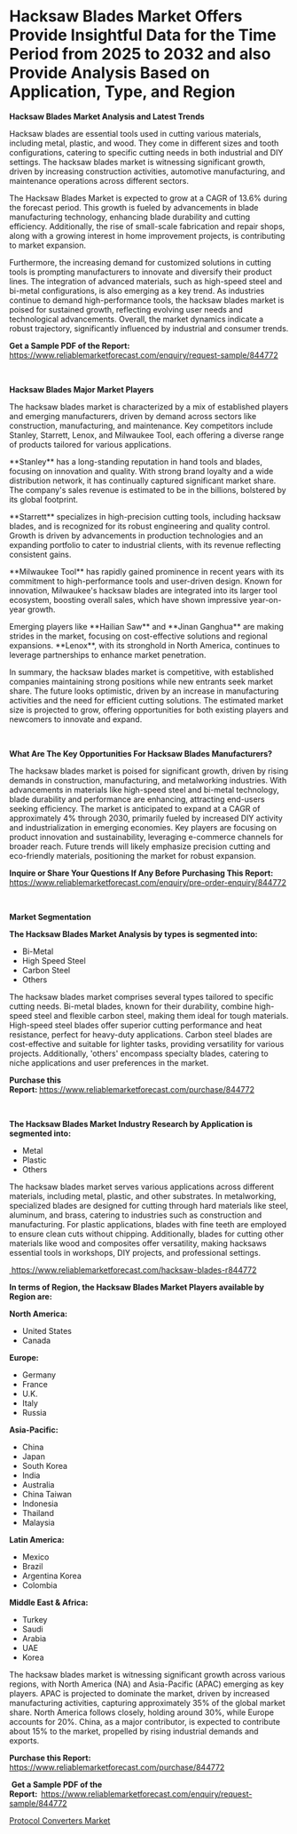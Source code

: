 <p><h1>Hacksaw Blades Market Offers Provide Insightful Data for the Time Period from 2025 to 2032 and also Provide Analysis Based on Application, Type, and Region</h1></p><p><strong>Hacksaw Blades Market Analysis and Latest Trends</strong></p>
<p><p>Hacksaw blades are essential tools used in cutting various materials, including metal, plastic, and wood. They come in different sizes and tooth configurations, catering to specific cutting needs in both industrial and DIY settings. The hacksaw blades market is witnessing significant growth, driven by increasing construction activities, automotive manufacturing, and maintenance operations across different sectors. </p><p>The Hacksaw Blades Market is expected to grow at a CAGR of 13.6% during the forecast period. This growth is fueled by advancements in blade manufacturing technology, enhancing blade durability and cutting efficiency. Additionally, the rise of small-scale fabrication and repair shops, along with a growing interest in home improvement projects, is contributing to market expansion.</p><p>Furthermore, the increasing demand for customized solutions in cutting tools is prompting manufacturers to innovate and diversify their product lines. The integration of advanced materials, such as high-speed steel and bi-metal configurations, is also emerging as a key trend. As industries continue to demand high-performance tools, the hacksaw blades market is poised for sustained growth, reflecting evolving user needs and technological advancements. Overall, the market dynamics indicate a robust trajectory, significantly influenced by industrial and consumer trends.</p></p>
<p><strong>Get a Sample PDF of the Report:&nbsp;</strong> <a href="https://www.reliablemarketforecast.com/enquiry/request-sample/844772?utm_campaign=2736&utm_medium=2&utm_source=Github&utm_content=ia&utm_term=08042025&utm_id=hacksaw-blades">https://www.reliablemarketforecast.com/enquiry/request-sample/844772</a></p>
<p>&nbsp;</p>
<p><strong>Hacksaw Blades Major Market Players</strong></p>
<p><p>The hacksaw blades market is characterized by a mix of established players and emerging manufacturers, driven by demand across sectors like construction, manufacturing, and maintenance. Key competitors include Stanley, Starrett, Lenox, and Milwaukee Tool, each offering a diverse range of products tailored for various applications.</p><p>**Stanley** has a long-standing reputation in hand tools and blades, focusing on innovation and quality. With strong brand loyalty and a wide distribution network, it has continually captured significant market share. The company's sales revenue is estimated to be in the billions, bolstered by its global footprint.</p><p>**Starrett** specializes in high-precision cutting tools, including hacksaw blades, and is recognized for its robust engineering and quality control. Growth is driven by advancements in production technologies and an expanding portfolio to cater to industrial clients, with its revenue reflecting consistent gains.</p><p>**Milwaukee Tool** has rapidly gained prominence in recent years with its commitment to high-performance tools and user-driven design. Known for innovation, Milwaukee's hacksaw blades are integrated into its larger tool ecosystem, boosting overall sales, which have shown impressive year-on-year growth.</p><p>Emerging players like **Hailian Saw** and **Jinan Ganghua** are making strides in the market, focusing on cost-effective solutions and regional expansions. **Lenox**, with its stronghold in North America, continues to leverage partnerships to enhance market penetration.</p><p>In summary, the hacksaw blades market is competitive, with established companies maintaining strong positions while new entrants seek market share. The future looks optimistic, driven by an increase in manufacturing activities and the need for efficient cutting solutions. The estimated market size is projected to grow, offering opportunities for both existing players and newcomers to innovate and expand.</p></p>
<p>&nbsp;</p>
<p><strong>What Are The Key Opportunities For Hacksaw Blades Manufacturers?</strong></p>
<p><p>The hacksaw blades market is poised for significant growth, driven by rising demands in construction, manufacturing, and metalworking industries. With advancements in materials like high-speed steel and bi-metal technology, blade durability and performance are enhancing, attracting end-users seeking efficiency. The market is anticipated to expand at a CAGR of approximately 4% through 2030, primarily fueled by increased DIY activity and industrialization in emerging economies. Key players are focusing on product innovation and sustainability, leveraging e-commerce channels for broader reach. Future trends will likely emphasize precision cutting and eco-friendly materials, positioning the market for robust expansion.</p></p>
<p><strong>Inquire or Share Your Questions If Any Before Purchasing This Report:</strong> <a href="https://www.reliablemarketforecast.com/enquiry/pre-order-enquiry/844772?utm_campaign=2736&utm_medium=2&utm_source=Github&utm_content=ia&utm_term=08042025&utm_id=hacksaw-blades">https://www.reliablemarketforecast.com/enquiry/pre-order-enquiry/844772</a></p>
<p>&nbsp;</p>
<p><strong>Market Segmentation</strong></p>
<p><strong>The Hacksaw Blades Market Analysis by types is segmented into:</strong></p>
<p><ul><li>Bi-Metal</li><li>High Speed Steel</li><li>Carbon Steel</li><li>Others</li></ul></p>
<p><p>The hacksaw blades market comprises several types tailored to specific cutting needs. Bi-metal blades, known for their durability, combine high-speed steel and flexible carbon steel, making them ideal for tough materials. High-speed steel blades offer superior cutting performance and heat resistance, perfect for heavy-duty applications. Carbon steel blades are cost-effective and suitable for lighter tasks, providing versatility for various projects. Additionally, 'others' encompass specialty blades, catering to niche applications and user preferences in the market.</p></p>
<p><strong>Purchase this Report:&nbsp;</strong><a href="https://www.reliablemarketforecast.com/purchase/844772?utm_campaign=2736&utm_medium=2&utm_source=Github&utm_content=ia&utm_term=08042025&utm_id=hacksaw-blades">https://www.reliablemarketforecast.com/purchase/844772</a></p>
<p>&nbsp;</p>
<p><strong>The Hacksaw Blades Market Industry Research by Application is segmented into:</strong></p>
<p><ul><li>Metal</li><li>Plastic</li><li>Others</li></ul></p>
<p><p>The hacksaw blades market serves various applications across different materials, including metal, plastic, and other substrates. In metalworking, specialized blades are designed for cutting through hard materials like steel, aluminum, and brass, catering to industries such as construction and manufacturing. For plastic applications, blades with fine teeth are employed to ensure clean cuts without chipping. Additionally, blades for cutting other materials like wood and composites offer versatility, making hacksaws essential tools in workshops, DIY projects, and professional settings.</p></p>
<p><a href="https://www.reliablemarketforecast.com/hacksaw-blades-r844772?utm_campaign=2736&utm_medium=2&utm_source=Github&utm_content=ia&utm_term=08042025&utm_id=hacksaw-blades">&nbsp;https://www.reliablemarketforecast.com/hacksaw-blades-r844772</a></p>
<p><strong>In terms of Region, the Hacksaw Blades Market Players available by Region are:</strong></p>
<p>
    <p> <strong> North America: </strong>
        <ul>
            <li>United States</li>
            <li>Canada</li>
        </ul>
        </p> 
    <p> <strong> Europe: </strong>
        <ul>
            <li>Germany</li>
            <li>France</li>
            <li>U.K.</li>
            <li>Italy</li>
            <li>Russia</li>
        </ul>
        </p> 
    <p> <strong> Asia-Pacific: </strong>
        <ul>
            <li>China</li>
            <li>Japan</li>
            <li>South Korea</li>
            <li>India</li>
            <li>Australia</li>
            <li>China Taiwan</li>
            <li>Indonesia</li>
            <li>Thailand</li>
            <li>Malaysia</li>
        </ul>
        </p> 
    <p> <strong> Latin America: </strong>
        <ul>
            <li>Mexico</li>
            <li>Brazil</li>
            <li>Argentina Korea</li>
            <li>Colombia</li>
        </ul>
        </p> 
    <p> <strong> Middle East & Africa: </strong>
        <ul>
            <li>Turkey</li>
            <li>Saudi</li>
            <li>Arabia</li>
            <li>UAE</li>
            <li>Korea</li>
        </ul>
    </p>
    </p>
<p><p>The hacksaw blades market is witnessing significant growth across various regions, with North America (NA) and Asia-Pacific (APAC) emerging as key players. APAC is projected to dominate the market, driven by increased manufacturing activities, capturing approximately 35% of the global market share. North America follows closely, holding around 30%, while Europe accounts for 20%. China, as a major contributor, is expected to contribute about 15% to the market, propelled by rising industrial demands and exports.</p></p>
<p><strong>Purchase this Report: </strong><a href="https://www.reliablemarketforecast.com/purchase/844772?utm_campaign=2736&utm_medium=2&utm_source=Github&utm_content=ia&utm_term=08042025&utm_id=hacksaw-blades">https://www.reliablemarketforecast.com/purchase/844772</a></p>
<p>&nbsp;<strong>Get a Sample PDF of the Report:&nbsp;&nbsp;</strong><a href="https://www.reliablemarketforecast.com/enquiry/request-sample/844772?utm_campaign=2736&utm_medium=2&utm_source=Github&utm_content=ia&utm_term=08042025&utm_id=hacksaw-blades">https://www.reliablemarketforecast.com/enquiry/request-sample/844772</a></p>
<p><strong></strong></p>
<p><p><a href="https://github.com/lontohhikma/Market-Research-Report-List-1/blob/main/protocol-converters-market.md?utm_campaign=2736&utm_medium=2&utm_source=Github&utm_content=ia&utm_term=08042025&utm_id=hacksaw-blades">Protocol Converters Market</a></p></p>